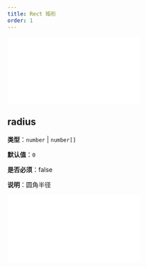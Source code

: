 ```yaml
---
title: Rect 矩形
order: 1
---
```


<embed src="../../common/ShapeStyleProps.zh.md"></embed>

## radius

**类型**：`number` | `number[]`

**默认值**：`0`

**是否必须**：false

**说明**：圆角半径

<embed src="../../common/BaseStyleProps.zh.md"></embed>
